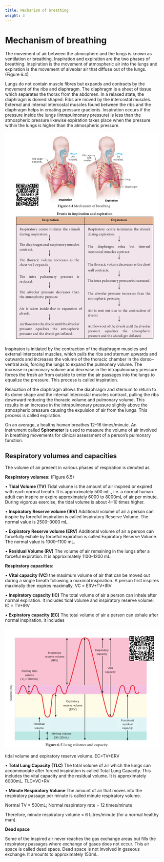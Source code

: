 ```yaml
---
title: Mechanism of breathing
weight: 3
---
```


# Mechanism of breathing

The movement of air between the atmosphere and the lungs is known as ventilation or breathing. Inspiration and expiration are the two phases of breathing. Inspiration is the movement of atmospheric air into the lungs and expiration is the movement of alveolar air that diffuse out of the lungs. (Figure 6.4)

Lungs do not contain muscle fibres but expands and contracts by the movement of the ribs and diaphragm. The diaphragm is a sheet of tissue which separates the thorax from the abdomen. In a relaxed state, the diaphragm is domed shaped. Ribs are moved by the intercostal muscles. External and internal intercostal muscles found between the ribs and the diaphragm helps in creating pressure gradients. Inspiration occurs if the pressure inside the lungs (intrapulmonary pressure) is less than the atmospheric pressure likewise expiration takes place when the pressure within the lungs is higher than the atmospheric pressure.

![Mechanism of breathing&Events in inspiration and expiration](../6.3.png)
  

Inspiraton is initiated by the contraction of the diaphragm muscles and external intercostal muscles, which pulls the ribs and sternum upwards and outwards and increases the volume of the thoracic chamber in the dorso–ventral axis, forcing the lungs to expand the pulmonary volume. The increase in pulmonary volume and decrease in the intrapulmonary pressure forces the fresh air from outside to enter the air passages into the lungs to equalize the pressure. This process is called inspiration.

Relaxation of the diaphragm allows the diaphragm and sternum to return to its dome shape and the internal intercostal muscles contract, pulling the ribs downward reducing the thoracic volume and pulmonary volume. This results in an increase in the intrapulmonary pressure slightly above the atmospheric pressure causing the expulsion of air from the lungs. This process is called expiration.

On an average, a healthy human breathes 12–16 times/minute. An instrument called **Spirometer** is used to measure the volume of air involved in breathing movements for clinical assessment of a person’s pulmonary function.




## Respiratory volumes and capacities


The volume of air present in various phases of respiration is denoted as  

**Respiratory volumes:** (Figure 6.5)

• **Tidal Volume (TV)** Tidal volume is the amount of air inspired or expired with each normal breath. It is approximately 500 mL., i.e. a normal human adult can inspire or expire approximately 6000 to 8000mL of air per minute. During vigorous exercise, the tidal volume is about 4–10 times higher.

• **Inspiratory Reserve volume (IRV)** Additional volume of air a person can inspire by forceful inspiration is called Inspiratory Reserve Volume. The normal value is 2500–3000 mL.

• **Expiratory Reserve volume (ERV)** Additional volume of air a person can forcefully exhale by forceful expiration is called Expiratory Reserve Volume. The normal value is 1000–1100 mL.

• **Residual Volume (RV)** The volume of air remaining in the lungs after a forceful expiration. It is approximately 1100–1200 mL.

**Respiratory capacities:**

• **Vital capacity (VC)** the maximum volume of air that can be moved out during a single breath following a maximal inspiration. A person first inspires maximally then expires maximally. VC = ERV+TV+IRV

• **Inspiratory capacity (IC)** The total volume of air a person can inhale after normal expiration. It includes tidal volume and inspiratory reserve volume. IC = TV+IRV

• **Expiratory capacity (EC)** The total volume of air a person can exhale after normal inspiration. It includes


![Lung volumes and capacity](../6.4.png)


tidal volume and expiratory reserve volume. EC=TV+ERV

• **Total Lung Capacity (TLC)** The total volume of air which the lungs can accommodate after forced inspiration is called Total Lung Capacity. This includes the vital capacity and the residual volume. It is approximately 6000mL. TLC=VC+RV

• **Minute Respiratory Volume** The amount of air that moves into the respiratory passage per minute is called minute respiratory volume.

Normal TV = 500mL; Normal respiratory rate = 12 times/minute

Therefore, minute respiratory volume = 6 Litres/minute (for a normal healthy man).

  

**Dead space** 

Some of the inspired air never reaches the gas exchange areas but fills the respiratory passages where exchange of gases does not occur. This air space is called dead space. Dead space is not involved in gaseous exchange. It amounts to approximately 150mL.
